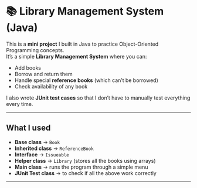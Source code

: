 # 📚 Library Management System (Java)

This is a **mini project** I built in Java to practice Object-Oriented Programming concepts.  
It’s a simple **Library Management System** where you can:  
- Add books  
- Borrow and return them  
- Handle special **reference books** (which can’t be borrowed)  
- Check availability of any book  

I also wrote **JUnit test cases** so that I don’t have to manually test everything every time.  

---

##  What I used
- **Base class** → `Book`  
- **Inherited class** → `ReferenceBook`  
- **Interface** → `Issueable`  
- **Helper class** → `Library` (stores all the books using arrays)  
- **Main class** → runs the program through a simple menu  
- **JUnit Test class** → to check if all the above work correctly  

---
